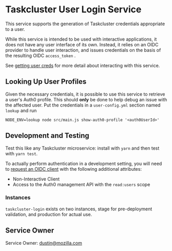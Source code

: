 Taskcluster User Login Service
==============================

This service supports the generation of Taskcluster credentials appropriate to
a user.

While this service is intended to be used with interactive applications, it
does not have any user interface of its own. Instead, it relies on an OIDC
provider to handle user interaction, and issues credentials on the basis of the
resulting OIDC `access_token` .

See [getting user
creds](https://docs.taskcluster.net/reference/integrations/taskcluster-login/getting-user-creds)
for more detail about interacting with this service.

## Looking Up User Profiles

Given the necessary credentials, it is possible to use this service to retrieve a user's Auth0 profile.
This should **only** be done to help debug an issue with the affected user.
Put the credentials in a `user-config.yml` section named `lookup` and run

```shell
NODE_ENV=lookup node src/main.js show-auth0-profile '<auth0UserId>'
```

## Development and Testing

Test this like any Taskcluster microservice: install with `yarn` and then test
with `yarn test`.

To actually perform authentication in a development setting, you will need to
[request an OIDC
client](https://mozilla.service-now.com/sp?id=sc_cat_item&sys_id=1e9746c20f76aa0087591d2be1050ecb) with the following additional attributes:

 * Non-Interactive Client
 * Access to the Auth0 management API with the `read:users` scope

### Instances

`taskcluster-login` exists on two instances, stage for pre-deployment validation, and production for actual use.

## Service Owner

Service Owner: dustin@mozilla.com
